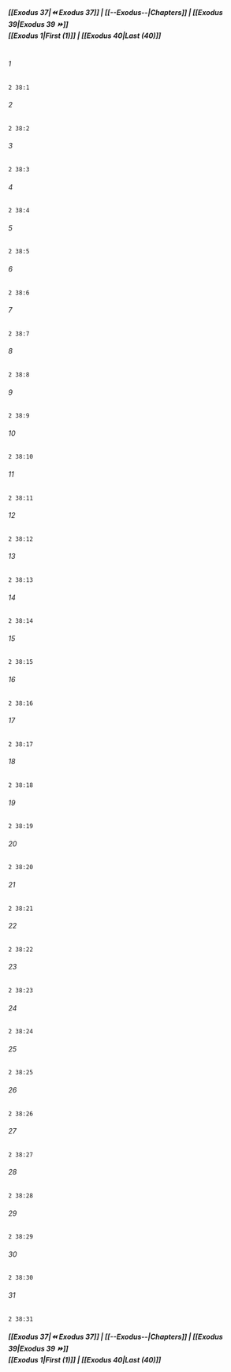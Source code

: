 
##### **[[Exodus 37|⏪ Exodus 37]] | [[--Exodus--|Chapters]] | [[Exodus 39|Exodus 39 ⏩]]**<br>**[[Exodus 1|First (1)]] | [[Exodus 40|Last (40)]]**<br><br>

###### 1
``` verse
2 38:1
```
###### 2
``` verse
2 38:2
```
###### 3
``` verse
2 38:3
```
###### 4
``` verse
2 38:4
```
###### 5
``` verse
2 38:5
```
###### 6
``` verse
2 38:6
```
###### 7
``` verse
2 38:7
```
###### 8
``` verse
2 38:8
```
###### 9
``` verse
2 38:9
```
###### 10
``` verse
2 38:10
```
###### 11
``` verse
2 38:11
```
###### 12
``` verse
2 38:12
```
###### 13
``` verse
2 38:13
```
###### 14
``` verse
2 38:14
```
###### 15
``` verse
2 38:15
```
###### 16
``` verse
2 38:16
```
###### 17
``` verse
2 38:17
```
###### 18
``` verse
2 38:18
```
###### 19
``` verse
2 38:19
```
###### 20
``` verse
2 38:20
```
###### 21
``` verse
2 38:21
```
###### 22
``` verse
2 38:22
```
###### 23
``` verse
2 38:23
```
###### 24
``` verse
2 38:24
```
###### 25
``` verse
2 38:25
```
###### 26
``` verse
2 38:26
```
###### 27
``` verse
2 38:27
```
###### 28
``` verse
2 38:28
```
###### 29
``` verse
2 38:29
```
###### 30
``` verse
2 38:30
```
###### 31
``` verse
2 38:31
```

##### **[[Exodus 37|⏪ Exodus 37]] | [[--Exodus--|Chapters]] | [[Exodus 39|Exodus 39 ⏩]]**<br>**[[Exodus 1|First (1)]] | [[Exodus 40|Last (40)]]**
